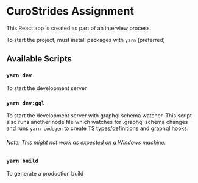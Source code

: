 # CuroStrides Assignment

This React app is created as part of an interview process. 

To start the project, must install packages with `yarn` (preferred)

## Available Scripts

### `yarn dev`
To start the development server

### `yarn dev:gql`
To start the development server with graphql schema watcher. This script also runs another node file which watches for
.graphql schema changes and runs `yarn codegen` to create TS types/definitions and graphql hooks. 

###### Note: This might not work as expected on a Windows machine.

### `yarn build`
To generate a production build

